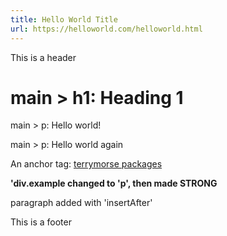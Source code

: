 ```yaml
---
title: Hello World Title  
url: https://helloworld.com/helloworld.html  
---
```


This is a header

# main > h1: Heading 1

main > p: Hello world!

main > p: Hello world again

An anchor tag: [terrymorse packages](https://example.com/packages/index.html)

**'div.example changed to 'p', then made STRONG**

paragraph added with 'insertAfter'

This is a footer